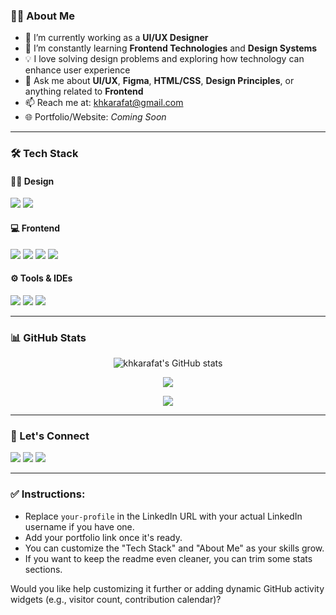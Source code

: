 ### 🧑‍💻 About Me

- 🔭 I’m currently working as a **UI/UX Designer**
- 🌱 I’m constantly learning **Frontend Technologies** and **Design Systems**
- 💡 I love solving design problems and exploring how technology can enhance user experience
- 💬 Ask me about **UI/UX**, **Figma**, **HTML/CSS**, **Design Principles**, or anything related to **Frontend**
- 📫 Reach me at: [khkarafat@gmail.com](mailto:khkarafat@gmail.com)
- 🌐 Portfolio/Website: *Coming Soon*

---

### 🛠️ Tech Stack

#### 👨‍🎨 Design
<p>
  <img src="https://img.shields.io/badge/Figma-%23F24E1E.svg?style=for-the-badge&logo=figma&logoColor=white" />
  <img src="https://img.shields.io/badge/Adobe%20XD-45046A?style=for-the-badge&logo=Adobe%20XD&logoColor=white" />
</p>

#### 💻 Frontend
<p>
  <img src="https://img.shields.io/badge/HTML5-E34F26?style=for-the-badge&logo=html5&logoColor=white" />
  <img src="https://img.shields.io/badge/CSS3-1572B6?style=for-the-badge&logo=css3&logoColor=white" />
  <img src="https://img.shields.io/badge/Tailwind_CSS-38B2AC?style=for-the-badge&logo=tailwind-css&logoColor=white" />
  <img src="https://img.shields.io/badge/JavaScript-F7DF1E?style=for-the-badge&logo=javascript&logoColor=black" />
</p>

#### ⚙️ Tools & IDEs
<p>
  <img src="https://img.shields.io/badge/VS%20Code-007ACC?style=for-the-badge&logo=visual-studio-code&logoColor=white" />
  <img src="https://img.shields.io/badge/Git-F05032?style=for-the-badge&logo=git&logoColor=white" />
  <img src="https://img.shields.io/badge/GitHub-181717?style=for-the-badge&logo=github&logoColor=white" />
</p>

---

### 📊 GitHub Stats

<p align="center">
  <img src="https://github-readme-stats.vercel.app/api?username=khkarafat&show_icons=true&theme=radical" alt="khkarafat's GitHub stats" />
</p>
<p align="center">
  <img src="https://github-readme-streak-stats.herokuapp.com/?user=khkarafat&theme=radical" />
</p>
<p align="center">
  <img src="https://github-readme-stats.vercel.app/api/top-langs/?username=khkarafat&layout=compact&theme=radical" />
</p>

---

### 🤝 Let's Connect

<p align="left">
  <a href="mailto:karafat.kh@gmail.com"><img src="https://img.shields.io/badge/Gmail-D14836?style=for-the-badge&logo=gmail&logoColor=white" /></a>
  <a href="https://linkedin.com/in/your-profile"><img src="https://img.shields.io/badge/LinkedIn-0A66C2?style=for-the-badge&logo=linkedin&logoColor=white" /></a>
  <a href="https://github.com/khkarafat"><img src="https://img.shields.io/badge/GitHub-100000?style=for-the-badge&logo=github&logoColor=white" /></a>
</p>

---


### ✅ Instructions:

* Replace `your-profile` in the LinkedIn URL with your actual LinkedIn username if you have one.
* Add your portfolio link once it's ready.
* You can customize the "Tech Stack" and "About Me" as your skills grow.
* If you want to keep the readme even cleaner, you can trim some stats sections.

Would you like help customizing it further or adding dynamic GitHub activity widgets (e.g., visitor count, contribution calendar)?

